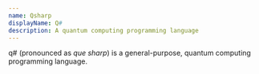```yaml
---
name: Qsharp
displayName: Q#
description: A quantum computing programming language
---
```

q# (pronounced as *que sharp*) is a general-purpose, quantum computing programming language.
